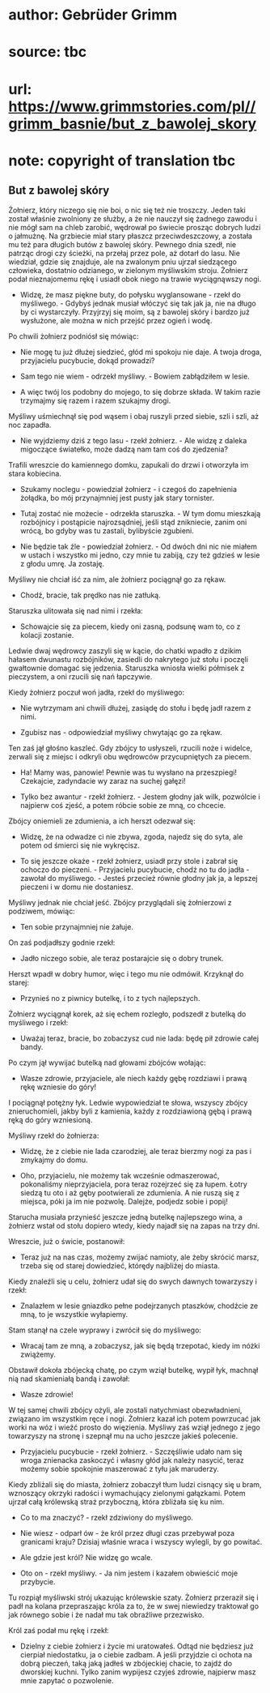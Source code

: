 # author: Gebrüder Grimm
# source: tbc
# url: https://www.grimmstories.com/pl//grimm_basnie/but_z_bawolej_skory
# note: copyright of translation tbc

## But z bawolej skóry 

Żołnierz, który niczego się nie boi, o nic się też nie troszczy. Jeden
taki został właśnie zwolniony ze służby, a że nie nauczył się żadnego
zawodu i nie mógł sam na chleb zarobić, wędrował po świecie prosząc
dobrych ludzi o jałmużnę. Na grzbiecie miał stary płaszcz
przeciwdeszczowy, a została mu też para długich butów z bawolej skóry.
Pewnego dnia szedł, nie patrząc drogi czy ścieżki, na przełaj przez
pole, aż dotarł do lasu. Nie wiedział, gdzie się znajduje, ale na
zwalonym pniu ujrzał siedzącego człowieka, dostatnio odzianego, w
zielonym myśliwskim stroju. Żołnierz podał nieznajomemu rękę i usiadł
obok niego na trawie wyciągnąwszy nogi.

- Widzę, że masz piękne buty, do połysku wyglansowane - rzekł do
myśliwego. - Gdybyś jednak musiał włóczyć się tak jak ja, nie na długo
by ci wystarczyły. Przyjrzyj się moim, są z bawolej skóry i bardzo już
wysłużone, ale można w nich przejść przez ogień i wodę.

Po chwili żołnierz podniósł się mówiąc:

- Nie mogę tu już dłużej siedzieć, głód mi spokoju nie daje. A twoja
droga, przyjacielu pucybucie, dokąd prowadzi?

- Sam tego nie wiem - odrzekł myśliwy. - Bowiem zabłądziłem w lesie.

- A więc twój los podobny do mojego, to się dobrze składa. W takim
razie trzymajmy się razem i razem szukajmy drogi.

Myśliwy uśmiechnął się pod wąsem i obaj ruszyli przed siebie, szli i
szli, aż noc zapadła.

- Nie wyjdziemy dziś z tego lasu - rzekł żołnierz. - Ale widzę z daleka
migoczące światełko, może dadzą nam tam coś do zjedzenia?

Trafili wreszcie do kamiennego domku, zapukali do drzwi i otworzyła im
stara kobiecina.

- Szukamy noclegu - powiedział żołnierz - i czegoś do zapełnienia
żołądka, bo mój przynajmniej jest pusty jak stary tornister.

- Tutaj zostać nie możecie - odrzekła staruszka. - W tym domu mieszkają
rozbójnicy i postąpicie najrozsądniej, jeśli stąd znikniecie, zanim oni
wrócą, bo gdyby was tu zastali, bylibyście zgubieni.

- Nie będzie tak źle - powiedział żołnierz. - Od dwóch dni nic nie
miałem w ustach i wszystko mi jedno, czy mnie tu zabiją, czy też gdzieś
w lesie z głodu umrę. Ja zostaję.

Myśliwy nie chciał iść za nim, ale żołnierz pociągnął go za rękaw.

- Chodź, bracie, tak prędko nas nie zatłuką.

Staruszka ulitowała się nad nimi i rzekła:

- Schowajcie się za piecem, kiedy oni zasną, podsunę wam to, co z
kolacji zostanie.

Ledwie dwaj wędrowcy zaszyli się w kącie, do chatki wpadło z dzikim
hałasem dwunastu rozbójników, zasiedli do nakrytego już stołu i poczęli
gwałtownie domagać się jedzenia. Staruszka wniosła wielki półmisek z
pieczystem, a oni rzucili się nań łapczywie.

Kiedy żołnierz poczuł woń jadła, rzekł do myśliwego:

- Nie wytrzymam ani chwili dłużej, zasiądę do stołu i będę jadł razem z
nimi.

- Zgubisz nas - odpowiedział myśliwy chwytając go za rękaw.

Ten zaś jął głośno kaszleć. Gdy zbójcy to usłyszeli, rzucili noże i
widelce, zerwali się z miejsc i odkryli obu wędrowców przycupniętych za
piecem.

- Ha! Mamy was, panowie! Pewnie was tu wysłano na przeszpiegi!
Czekajcie, zadyndacie wy zaraz na suchej gałęzi!

- Tylko bez awantur - rzekł żołnierz. - Jestem głodny jak wilk,
pozwólcie i najpierw coś zjeść, a potem róbcie sobie ze mną, co chcecie.

Zbójcy oniemieli ze zdumienia, a ich herszt odezwał się:

- Widzę, że na odwadze ci nie zbywa, zgoda, najedz się do syta, ale
potem od śmierci się nie wykręcisz.

- To się jeszcze okaże - rzekł żołnierz, usiadł przy stole i zabrał się
ochoczo do pieczeni. - Przyjacielu pucybucie, chodź no tu do jadła -
zawołał do myśliwego. - Jesteś przecież równie głodny jak ja, a lepszej
pieczeni i w domu nie dostaniesz.

Myśliwy jednak nie chciał jeść. Zbójcy przyglądali się żołnierzowi z
podziwem, mówiąc:

- Ten sobie przynajmniej nie żałuje.

On zaś podjadłszy godnie rzekł:

- Jadło niczego sobie, ale teraz postarajcie się o dobry trunek.

Herszt wpadł w dobry humor, więc i tego mu nie odmówił. Krzyknął do
starej:

- Przynieś no z piwnicy butelkę, i to z tych najlepszych.

Żołnierz wyciągnął korek, aż się echem rozległo, podszedł z butelką do
myśliwego i rzekł:

- Uważaj teraz, bracie, bo zobaczysz cud nie lada: będę pił zdrowie
całej bandy.

Po czym jął wywijać butelką nad głowami zbójców wołając:

- Wasze zdrowie, przyjaciele, ale niech każdy gębę rozdziawi i prawą
rękę wzniesie do góry!

I pociągnął potężny łyk. Ledwie wypowiedział te słowa, wszyscy zbójcy
znieruchomieli, jakby byli z kamienia, każdy z rozdziawioną gębą i prawą
ręką do góry wzniesioną.

Myśliwy rzekł do żołnierza:

- Widzę, że z ciebie nie lada czarodziej, ale teraz bierzmy nogi za pas
i zmykajmy do domu.

- Oho, przyjacielu, nie możemy tak wcześnie odmaszerować, pokonaliśmy
nieprzyjaciela, pora teraz rozejrzeć się za łupem. Łotry siedzą tu oto i
aż gęby pootwierali ze zdumienia. A nie ruszą się z miejsca, póki ja im
nie pozwolę. Dalejże, podjedz sobie i popij!

Starucha musiała przynieść jeszcze jedną butelkę najlepszego wina, a
żołnierz wstał od stołu dopiero wtedy, kiedy najadł się na zapas na trzy
dni.

Wreszcie, już o świcie, postanowił:

- Teraz już na nas czas, możemy zwijać namioty, ale żeby skrócić marsz,
trzeba się od starej dowiedzieć, którędy najbliżej do miasta.

Kiedy znaleźli się u celu, żołnierz udał się do swych dawnych towarzyszy
i rzekł:

- Znalazłem w lesie gniazdko pełne podejrzanych ptaszków, chodźcie ze
mną, to je wszystkie wyłapiemy.

Stam stanął na czele wyprawy i zwrócił się do myśliwego:

- Wracaj tam ze mną, a zobaczysz, jak się będą trzepotać, kiedy im
nóżki zwiążemy.

Obstawił dokoła zbójecką chatę, po czym wziął butelkę, wypił łyk,
machnął nią nad skamieniałą bandą i zawołał:

- Wasze zdrowie!

W tej samej chwili zbójcy ożyli, ale zostali natychmiast obezwładnieni,
związano im wszystkim ręce i nogi. Żołnierz kazał ich potem powrzucać
jak worki na wóz i wieźć prosto do więzienia. Myśliwy zaś wziął jednego
z jego towarzyszy na stronę i szepnął mu na ucho jeszcze jakieś
polecenie.

- Przyjacielu pucybucie - rzekł żołnierz. - Szczęśliwie udało nam się
wroga znienacka zaskoczyć i własny głód jak należy nasycić, teraz możemy
sobie spokojnie maszerować z tyłu jak maruderzy.

Kiedy zbliżali się do miasta, żołnierz zobaczył tłum ludzi cisnący się u
bram, wznoszący okrzyki radości i wymachujący zielonymi gałązkami. Potem
ujrzał całą królewską straż przyboczną, która zbliżała się ku nim.

- Co to ma znaczyć? - rzekł zdziwiony do myśliwego.

- Nie wiesz - odparł ów - że król przez długi czas przebywał poza
granicami kraju? Dzisiaj właśnie wraca i wszyscy wylegli, by go powitać.

- Ale gdzie jest król? Nie widzę go wcale.

- Oto on - rzekł myśliwy. - Ja nim jestem i kazałem obwieścić moje
przybycie.

Tu rozpiął myśliwski strój ukazując królewskie szaty. Żołnierz przeraził
się i padł na kolana przepraszając króla za to, że w swej niewiedzy
traktował go jak równego sobie i że nadał mu tak obraźliwe przezwisko.

Król zaś podał mu rękę i rzekł:

- Dzielny z ciebie żołnierz i życie mi uratowałeś. Odtąd nie będziesz
już cierpiał niedostatku, ja o ciebie zadbam. A jeśli przyjdzie ci
ochota na dobrą pieczeń, taką jaką jadłeś w zbójeckiej chacie, to zajdź
do dworskiej kuchni. Tylko zanim wypijesz czyjeś zdrowie, najpierw masz
mnie zapytać o pozwolenie.
